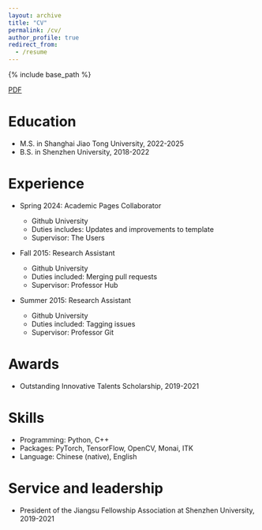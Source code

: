 ```yaml
---
layout: archive
title: "CV"
permalink: /cv/
author_profile: true
redirect_from:
  - /resume
---
```


{% include base_path %}

<a href="../assets/Resume_blackline.pdf"> PDF </a>

Education
======
* M.S. in Shanghai Jiao Tong University, 2022-2025
* B.S. in Shenzhen University, 2018-2022

Experience
======
* Spring 2024: Academic Pages Collaborator
  * Github University
  * Duties includes: Updates and improvements to template
  * Supervisor: The Users

* Fall 2015: Research Assistant
  * Github University
  * Duties included: Merging pull requests
  * Supervisor: Professor Hub

* Summer 2015: Research Assistant
  * Github University
  * Duties included: Tagging issues
  * Supervisor: Professor Git

Awards
======
* Outstanding Innovative Talents Scholarship, 2019-2021


Skills
======
* Programming: Python, C++
* Packages: PyTorch, TensorFlow, OpenCV, Monai, ITK
* Language: Chinese (native), English
  
Service and leadership
======
* President of the Jiangsu Fellowship Association at Shenzhen University, 2019-2021
